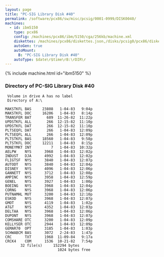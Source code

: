 ```yaml
---
layout: page
title: "PC-SIG Library Disk #40"
permalink: /software/pcx86/sw/misc/pcsig/0001-0999/DISK0040/
machines:
  - id: ibm5150
    type: pcx86
    config: /machines/pcx86/ibm/5150/cga/256kb/machine.xml
    diskettes: /machines/pcx86/diskettes.json,/disks/pcsig0/pcx86/diskettes.json
    autoGen: true
    autoMount:
      B: "PC-SIG Library Disk #40"
    autoType: $date\r$time\rB:\rDIR\r
---
```


{% include machine.html id="ibm5150" %}

### Directory of PC-SIG Library Disk #40

     Volume in drive A has no label
     Directory of A:\

    MAKSTKFL BAS     23808   1-04-83   9:04p
    MAKSTKFL DOC     16206   1-04-83   8:14p
    TRANSFER BAT       689  11-26-82  11:22p
    UPDSTKFL ALL       266  12-15-82  11:10p
    UPDSTKFL DAT       266  12-15-82  11:10p
    PLTSEQFL DAT       266   1-04-83  12:09p
    PLTSEQFL ALL       266   1-04-83  12:09p
    PLTSTKFL BAS     18560   1-04-83   9:58p
    PLTSTKFL DOC     12211   1-04-83   8:15p
    MONEYMKT INT         7   1-04-83  10:32p
    AELPW    NYS      3968   1-04-83  12:02p
    INDUST   DJA      4992   1-04-83  12:02p
    FLIGTSF  NYS      3840   1-04-83  12:07p
    AUTODT   NYS      3840   1-04-83  12:04p
    DISNEY   NYS      4096   1-04-83  12:06p
    GANNETT  NYS      3712   1-04-83  12:08p
    AMPINC   NYS      3958   1-04-83  12:59p
    GENEL    NYS      3927   1-04-83   1:00p
    BOEING   NYS      3968   1-04-83  12:04p
    CORNG    NYS      3968   1-04-83  12:06p
    PUTNAMHL MUT      3200   1-04-83  12:10p
    ESKOD    NYS      3968   1-04-83  12:07p
    GMOT     NYS      4119   1-04-83   1:02p
    AT&T     NYS      4352   1-04-83  12:03p
    DELTAA   NYS      3968   1-04-83  12:06p
    DUPONT   NYS      3968   1-04-83  12:07p
    COMSHARE OTC      3200   1-04-83  12:09p
    KELLYSER OTC      2944   1-04-83  12:09p
    GEMAR70  OPT      3185   1-04-83   1:03p
    SCHWABCM BAS      3072   2-24-83   1:47p
    CRC      TXT      1968  11-09-84   9:17a
    CRCK4    COM      1536  10-21-82   7:54p
           32 file(s)     152294 bytes
                            1024 bytes free
